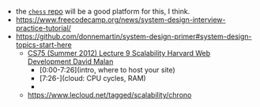 - the [`chess` repo](https://github.com/zevaverbach/chess-front) will be a good platform for this, I think.
- https://www.freecodecamp.org/news/system-design-interview-practice-tutorial/
- https://github.com/donnemartin/system-design-primer#system-design-topics-start-here
    - [CS75 (Summer 2012) Lecture 9 Scalability Harvard Web Development David Malan](https://www.youtube.com/watch?v=-W9F__D3oY4)
        - [0:00-7:26](intro, where to host your site) 
        - [7:26-](cloud: CPU cycles, RAM)
        - []()
    - https://www.lecloud.net/tagged/scalability/chrono
